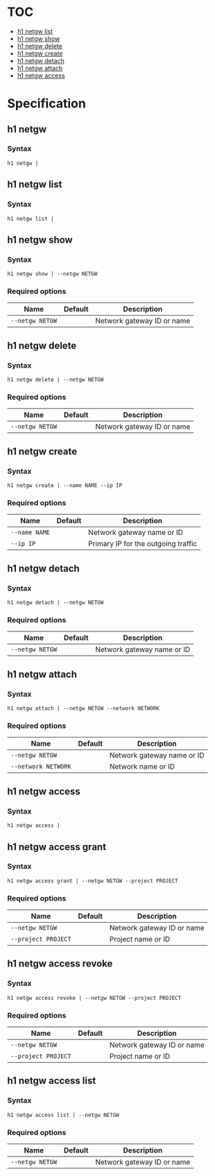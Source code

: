 # TOC

* [h1 netgw list](#h1-netgw-list)
* [h1 netgw show](#h1-netgw-show)
* [h1 netgw delete](#h1-netgw-delete)
* [h1 netgw create](#h1-netgw-create)
* [h1 netgw detach](#h1-netgw-detach)
* [h1 netgw attach](#h1-netgw-attach)
* [h1 netgw access](#h1-netgw-access)


# Specification

## h1 netgw

### Syntax

```h1 netgw | ```

## h1 netgw list

### Syntax

```h1 netgw list | ```

## h1 netgw show

### Syntax

```h1 netgw show | --netgw NETGW```

### Required options

| Name | Default | Description | 
| ---- | ------- | ----------- |
| ```--netgw NETGW``` |  | Network gateway ID or name |

## h1 netgw delete

### Syntax

```h1 netgw delete | --netgw NETGW```

### Required options

| Name | Default | Description | 
| ---- | ------- | ----------- |
| ```--netgw NETGW``` |  | Network gateway ID or name |

## h1 netgw create

### Syntax

```h1 netgw create | --name NAME --ip IP```

### Required options

| Name | Default | Description | 
| ---- | ------- | ----------- |
| ```--name NAME``` |  | Network gateway name or ID |
| ```--ip IP``` |  | Primary IP for the outgoing traffic |

## h1 netgw detach

### Syntax

```h1 netgw detach | --netgw NETGW```

### Required options

| Name | Default | Description | 
| ---- | ------- | ----------- |
| ```--netgw NETGW``` |  | Network gateway name or ID |

## h1 netgw attach

### Syntax

```h1 netgw attach | --netgw NETGW --network NETWORK```

### Required options

| Name | Default | Description | 
| ---- | ------- | ----------- |
| ```--netgw NETGW``` |  | Network gateway name or ID |
| ```--network NETWORK``` |  | Network name or ID |

## h1 netgw access

### Syntax

```h1 netgw access | ```

## h1 netgw access grant

### Syntax

```h1 netgw access grant | --netgw NETGW --project PROJECT```

### Required options

| Name | Default | Description | 
| ---- | ------- | ----------- |
| ```--netgw NETGW``` |  | Network gateway ID or name |
| ```--project PROJECT``` |  | Project name or ID |

## h1 netgw access revoke

### Syntax

```h1 netgw access revoke | --netgw NETGW --project PROJECT```

### Required options

| Name | Default | Description | 
| ---- | ------- | ----------- |
| ```--netgw NETGW``` |  | Network gateway ID or name |
| ```--project PROJECT``` |  | Project name or ID |

## h1 netgw access list

### Syntax

```h1 netgw access list | --netgw NETGW```

### Required options

| Name | Default | Description | 
| ---- | ------- | ----------- |
| ```--netgw NETGW``` |  | Network gateway ID or name |

